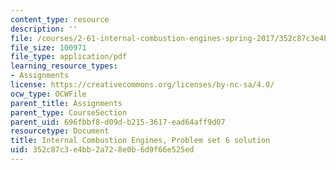 ```yaml
---
content_type: resource
description: ''
file: /courses/2-61-internal-combustion-engines-spring-2017/352c87c3e4bb2a728e0b6d9f66e525ed_MIT2_61S17_ps6_soln.pdf
file_size: 100971
file_type: application/pdf
learning_resource_types:
- Assignments
license: https://creativecommons.org/licenses/by-nc-sa/4.0/
ocw_type: OCWFile
parent_title: Assignments
parent_type: CourseSection
parent_uid: 696fbbf8-d09d-b215-3617-ead64aff9d07
resourcetype: Document
title: Internal Combustion Engines, Problem set 6 solution
uid: 352c87c3-e4bb-2a72-8e0b-6d9f66e525ed
---
```

